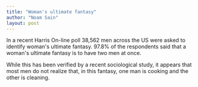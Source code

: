 ```yaml
---
title: "Woman's ultimate fantasy"
author: "Noam Sain"
layout: post
---
```


In a recent Harris On-line poll 38,562 men across the US were asked to identify woman's ultimate fantasy. 97.8% of the respondents said that a woman's ultimate fantasy is to have two men at once.

While this has been verified by a recent sociological study, it appears that most men do not realize that, in this fantasy, one man is cooking and the other is cleaning.
